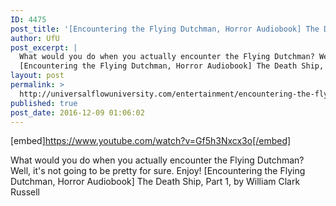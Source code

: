 ```yaml
---
ID: 4475
post_title: '[Encountering the Flying Dutchman, Horror Audiobook] The Death Ship, Part 1'
author: UfU
post_excerpt: |
  What would you do when you actually encounter the Flying Dutchman? Well, it's not going to be pretty for sure. Enjoy!
  [Encountering the Flying Dutchman, Horror Audiobook] The Death Ship, Part 1, by William Clark Russell
layout: post
permalink: >
  http://universalflowuniversity.com/entertainment/encountering-the-flying-dutchman-horror-audiobook-the-death-ship-part-1/
published: true
post_date: 2016-12-09 01:06:02
---
```

[embed]https://www.youtube.com/watch?v=Gf5h3Nxcx3o[/embed]<br>
<p>What would you do when you actually encounter the Flying Dutchman? Well, it's not going to be pretty for sure. Enjoy!
[Encountering the Flying Dutchman, Horror Audiobook] The Death Ship, Part 1, by William Clark Russell</p>